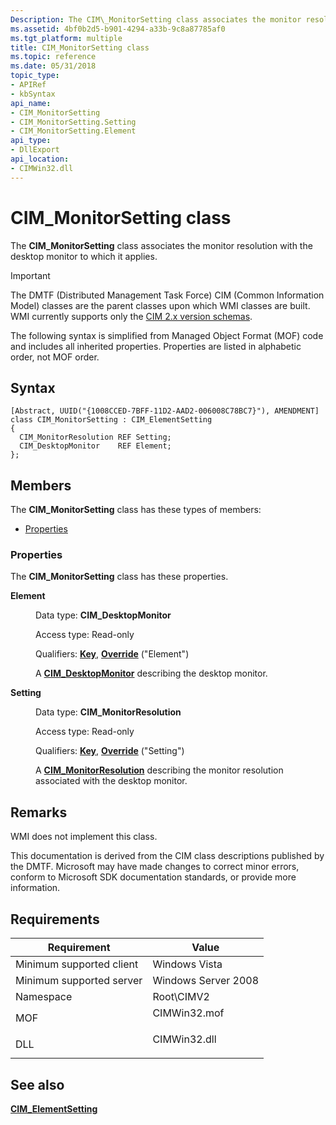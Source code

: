 ```yaml
---
Description: The CIM\_MonitorSetting class associates the monitor resolution with the desktop monitor to which it applies.
ms.assetid: 4bf0b2d5-b901-4294-a33b-9c8a87785af0
ms.tgt_platform: multiple
title: CIM_MonitorSetting class
ms.topic: reference
ms.date: 05/31/2018
topic_type: 
- APIRef
- kbSyntax
api_name: 
- CIM_MonitorSetting
- CIM_MonitorSetting.Setting
- CIM_MonitorSetting.Element
api_type: 
- DllExport
api_location: 
- CIMWin32.dll
---
```


# CIM\_MonitorSetting class

The **CIM\_MonitorSetting** class associates the monitor resolution with the desktop monitor to which it applies.

> [!IMPORTANT]
> The DMTF (Distributed Management Task Force) CIM (Common Information Model) classes are the parent classes upon which WMI classes are built. WMI currently supports only the [CIM 2.x version schemas](https://dmtf.org/standards/cim/schemas).

 

The following syntax is simplified from Managed Object Format (MOF) code and includes all inherited properties. Properties are listed in alphabetic order, not MOF order.

## Syntax

``` syntax
[Abstract, UUID("{1008CCED-7BFF-11D2-AAD2-006008C78BC7}"), AMENDMENT]
class CIM_MonitorSetting : CIM_ElementSetting
{
  CIM_MonitorResolution REF Setting;
  CIM_DesktopMonitor    REF Element;
};
```

## Members

The **CIM\_MonitorSetting** class has these types of members:

-   [Properties](#properties)

### Properties

The **CIM\_MonitorSetting** class has these properties.

<dl> <dt>

**Element**
</dt> <dd> <dl> <dt>

Data type: **CIM\_DesktopMonitor**
</dt> <dt>

Access type: Read-only
</dt> <dt>

Qualifiers: [**Key**](/windows/desktop/WmiSdk/key-qualifier), [**Override**](/windows/desktop/WmiSdk/standard-qualifiers) ("Element")
</dt> </dl>

A [**CIM\_DesktopMonitor**](cim-desktopmonitor.md) describing the desktop monitor.

</dd> <dt>

**Setting**
</dt> <dd> <dl> <dt>

Data type: **CIM\_MonitorResolution**
</dt> <dt>

Access type: Read-only
</dt> <dt>

Qualifiers: [**Key**](/windows/desktop/WmiSdk/key-qualifier), [**Override**](/windows/desktop/WmiSdk/standard-qualifiers) ("Setting")
</dt> </dl>

A [**CIM\_MonitorResolution**](cim-monitorresolution.md) describing the monitor resolution associated with the desktop monitor.

</dd> </dl>

## Remarks

WMI does not implement this class.

This documentation is derived from the CIM class descriptions published by the DMTF. Microsoft may have made changes to correct minor errors, conform to Microsoft SDK documentation standards, or provide more information.

## Requirements



| Requirement | Value |
|-------------------------------------|-----------------------------------------------------------------------------------------|
| Minimum supported client<br/> | Windows Vista<br/>                                                                |
| Minimum supported server<br/> | Windows Server 2008<br/>                                                          |
| Namespace<br/>                | Root\\CIMV2<br/>                                                                  |
| MOF<br/>                      | <dl> <dt>CIMWin32.mof</dt> </dl> |
| DLL<br/>                      | <dl> <dt>CIMWin32.dll</dt> </dl> |



## See also

<dl> <dt>

[**CIM\_ElementSetting**](cim-elementsetting.md)
</dt> </dl>

 

